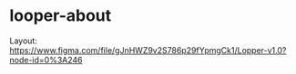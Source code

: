 # looper-about

Layout: https://www.figma.com/file/gJnHWZ9v2S786p29fYpmgCk1/Lopper-v1.0?node-id=0%3A246
